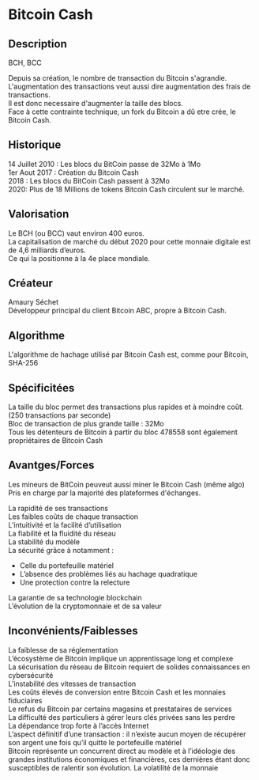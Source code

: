 <h1>Bitcoin Cash</h1>

<h2>Description</h2>
BCH, BCC

<p>Depuis sa création, le nombre de transaction du Bitcoin s'agrandie. <br>
L'augmentation des transactions veut aussi dire augmentation des frais de transactions.<br>
Il est donc necessaire d'augmenter la taille des blocs.<br>
Face à cette contrainte technique, un fork du Bitcoin a dû etre crée, le Bitcoin Cash.</p>



<h2>Historique</h2>

<p>14 Juillet 2010 : Les blocs du BitCoin passe de 32Mo à 1Mo<br>
1er Aout 2017 : Création du Bitcoin Cash<br>
2018 : Les blocs du BitCoin Cash passent à 32Mo<br>
2020: Plus de 18 Millions de tokens Bitcoin Cash circulent sur le marché.</p>


<h2>Valorisation</h2>

<p>Le BCH (ou BCC) vaut environ 400 euros.<br>
La capitalisation de marché du début 2020 pour cette monnaie digitale est de 4,6 milliards d’euros.<br>
Ce qui la positionne à la 4e place mondiale.</p>

<h2>Créateur</h2>

<p>Amaury Séchet<br>
Développeur principal du client Bitcoin ABC, propre à Bitcoin Cash.</p>

<h2>Algorithme</h2>

<p>L'algorithme de hachage utilisé par Bitcoin Cash est, comme pour Bitcoin, SHA-256</p>

<h2>Spécificitées</h2>

<p>La taille du bloc permet des transactions plus rapides et à moindre coût. (250 transactions par seconde)<br>
Bloc de transaction de plus grande taille : 32Mo<br>
Tous les détenteurs de Bitcoin à partir du bloc 478558 sont également propriétaires de Bitcoin Cash</p>

<h2>Avantges/Forces</h2>

<p>Les mineurs de BitCoin peuveut aussi miner le Bitcoin Cash (même algo)<br>
Pris en charge par la majorité des plateformes d'échanges.<br>

La rapidité de ses transactions<br>
Les faibles coûts de chaque transaction<br>
L’intuitivité et la facilité d’utilisation<br>
La fiabilité et la fluidité du réseau<br>
La stabilité du modèle<br>
La sécurité grâce à notamment :<br>
<ul>
	<li>Celle du portefeuille matériel</li>
	<li>L’absence des problèmes liés au hachage quadratique</li>
	<li>Une protection contre la relecture</li>
 </ul>
La garantie de sa technologie blockchain<br>
L’évolution de la cryptomonnaie et de sa valeur</p>


<h2>Inconvénients/Faiblesses</h2>


<p>La faiblesse de sa réglementation<br>
L’écosystème de Bitcoin implique un apprentissage long et complexe<br>
La sécurisation du réseau de Bitcoin requiert de solides connaissances en cybersécurité<br>
L’instabilité des vitesses de transaction<br>
Les coûts élevés de conversion entre Bitcoin Cash et les monnaies fiduciaires<br>
Le refus du Bitcoin par certains magasins et prestataires de services<br>
La difficulté des particuliers à gérer leurs clés privées sans les perdre<br>
La dépendance trop forte à l’accès Internet<br>
L’aspect définitif d’une transaction : il n’existe aucun moyen de récupérer son argent une fois qu’il quitte le portefeuille matériel<br>
Bitcoin représente un concurrent direct au modèle et à l’idéologie des grandes institutions économiques et financières, ces dernières étant donc susceptibles de ralentir son évolution.
La volatilité de la monnaie</p>

